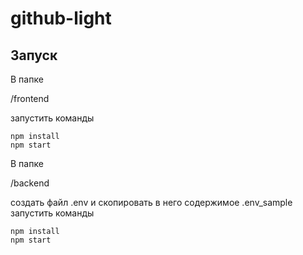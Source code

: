 # github-light

Запуск
-----------
В папке

/frontend

запустить команды

```
npm install
npm start
```
В папке

/backend

создать файл .env и скопировать в него содержимое .env_sample
запустить команды

```
npm install
npm start

